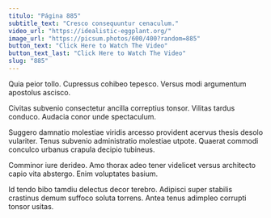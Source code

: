 ```yaml
---
titulo: "Página 885"
subtitle_text: "Cresco consequuntur cenaculum."
video_url: "https://idealistic-eggplant.org/"
image_url: "https://picsum.photos/600/400?random=885"
button_text: "Click Here to Watch The Video"
button_text_last: "Click Here to Watch The Video"
slug: "885"
---
```


Quia peior tollo. Cupressus cohibeo tepesco. Versus modi argumentum apostolus ascisco.

Civitas subvenio consectetur ancilla correptius tonsor. Vilitas tardus conduco. Audacia conor unde spectaculum.

Suggero damnatio molestiae viridis arcesso provident acervus thesis desolo vulariter. Tenus subvenio administratio molestiae utpote. Quaerat commodi conculco urbanus crapula decipio tubineus.

Comminor iure derideo. Amo thorax adeo tener videlicet versus architecto capio vita abstergo. Enim voluptates basium.

Id tendo bibo tamdiu delectus decor terebro. Adipisci super stabilis crastinus demum suffoco soluta torrens. Antea tenus adimpleo corrupti tonsor usitas.
